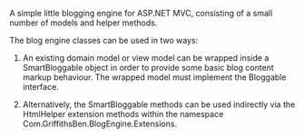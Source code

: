 A simple little blogging engine for ASP.NET MVC, consisting of a small number of models and helper methods.

The blog engine classes can be used in two ways:

1. An existing domain model or view model can be wrapped inside a SmartBloggable object in order to provide some 
basic blog content markup behaviour. The wrapped model must implement the Bloggable interface.

2. Alternatively, the SmartBloggable methods can be used indirectly via the HtmlHelper extension methods within the namespace 
Com.GriffithsBen.BlogEngine.Extensions.